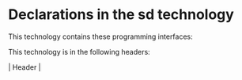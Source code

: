 # Declarations in the sd technology
This technology  contains these programming interfaces:



This technology is in the following headers:


| Header        | 
